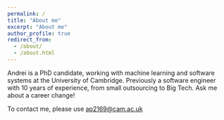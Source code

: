 ```yaml
---
permalink: /
title: "About me"
excerpt: "About me"
author_profile: true
redirect_from: 
  - /about/
  - /about.html
---
```


Andrei is a PhD candidate, working with machine learning and software systems at the University of Cambridge. Previously a software engineer with 10 years of experience, from small outsourcing to Big Tech. Ask me about a career change!

To contact me, please use <ap2169@cam.ac.uk>
